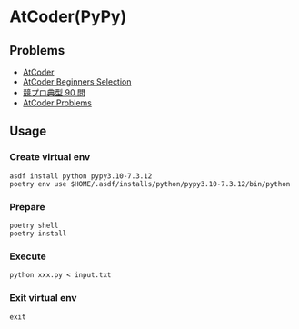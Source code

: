 # AtCoder(PyPy)

## Problems

- [AtCoder](https://atcoder.jp/home)
- [AtCoder Beginners Selection](https://atcoder.jp/contests/abs/tasks)
- [競プロ典型 90 問](https://atcoder.jp/contests/typical90)
- [AtCoder Problems](https://kenkoooo.com/atcoder/#/table/)

## Usage

### Create virtual env

```
asdf install python pypy3.10-7.3.12
poetry env use $HOME/.asdf/installs/python/pypy3.10-7.3.12/bin/python
```

### Prepare

```
poetry shell
poetry install
```

### Execute

```
python xxx.py < input.txt
```

### Exit virtual env

```
exit
```
